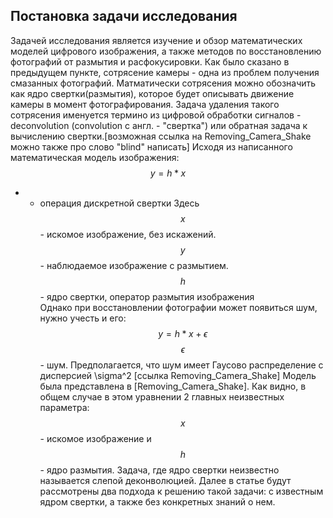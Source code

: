 ## Постановка задачи исследования  
Задачей исследования является изучение и обзор математических моделей цифрового изображения, а также методов по восстановлению фотографий
от размытия и расфокусировки.
Как было сказано в предыдущем пункте, сотрясение камеры - одна из проблем получения смазанных фотографий. Матматически сотрясения можно обозначить
как ядро свертки(размытия), которое будет описывать движение камеры в момент фотографирования. Задача удаления такого сотрясения именуется
термино из цифровой обработки сигналов - deconvolution (convolution с англ. - "свертка") или обратная задача к вычислению свертки.[возможная ссылка на Removing_Camera_Shake
можно также про слово "blind" написать]
Исходя из написанного математическая модель изображения:
$$y=h*x$$
* - операция дискретной свертки
Здесь $$x$$ - искомое изображение, без искажений.   
$$y$$  - наблюдаемое изображение с размытием.  
$$h$$ - ядро свертки, оператор размытия изображения  
Однако при восстановлении фотографии может появиться шум, нужно учесть и его:
$$y=h*x+\epsilon$$
$$\epsilon$$ - шум. Предполагается, что шум имеет Гаусово распределение с дисперсией \sigma^2 [ссылка Removing_Camera_Shake]
Модель была представлена в [Removing_Camera_Shake].
Как видно, в общем случае в этом уравнении 2 главных неизвестных параметра: $$ x$$ - искомое изображение и $$ h$$ - ядро размытия. Задача, 
где ядро свертки неизвестно называется слепой деконволюцией. Далее в статье будут рассмотрены два подхода к решению такой задачи: с известным ядром свертки, 
а также без конкретных знаний о нем.
